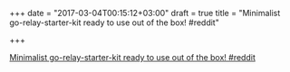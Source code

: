 +++
date = "2017-03-04T00:15:12+03:00"
draft = true
title = "Minimalist go-relay-starter-kit ready to use out of the box!  #reddit"

+++

<p><a href="https://t.co/NrgBUOuXuO">Minimalist go-relay-starter-kit ready to use out of the box!  #reddit</a></p>
